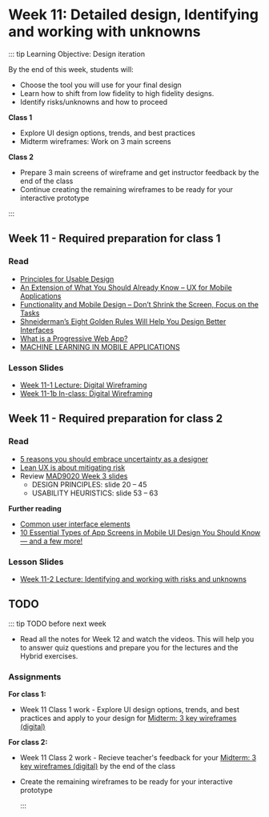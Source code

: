 # Week 11: Detailed design, Identifying and working with unknowns 

::: tip Learning Objective: Design iteration 

By the end of this week, students will:

- Choose the tool you will use for your final design
- Learn how to shift from low fidelity to high fidelity designs.
- Identify risks/unknowns and how to proceed

**Class 1** 

- Explore UI design options, trends, and best practices
- Midterm wireframes: Work on 3 main screens

**Class 2**

- Prepare 3 main screens of wireframe and get instructor feedback by the end of the class
- Continue creating the remaining wireframes to be ready for your interactive prototype

:::

## Week 11 - Required preparation for class 1

### Read

- [Principles for Usable Design](http://www.usabilitybok.org/principles-for-usable-design)
- [An Extension of What You Should Already Know – UX for Mobile Applications](https://www.interaction-design.org/literature/article/an-extension-of-what-you-should-already-know-ux-for-mobile-applications)
- [Functionality and Mobile Design – Don’t Shrink the Screen, Focus on the Tasks](https://www.interaction-design.org/literature/article/functionality-and-mobile-design-don-t-shrink-the-screen-focus-on-the-tasks)
- [Shneiderman’s Eight Golden Rules Will Help You Design Better Interfaces](https://www.interaction-design.org/literature/article/shneiderman-s-eight-golden-rules-will-help-you-design-better-interfaces)
- [What is a Progressive Web App?](https://developer.mozilla.org/en-US/docs/Web/Progressive_web_apps/Introduction) 
- [MACHINE LEARNING IN MOBILE APPLICATIONS](https://theappsolutions.com/blog/development/machine-learning-in-mobile-app/)

### Lesson Slides

- [Week 11-1 Lecture: Digital Wireframing](https://drive.google.com/file/d/1g41zBgoxcWsBYdNsvBb0XX0SV0KGgNCL/view?usp=sharing)
- [Week 11-1b In-class: Digital Wireframing](hhttps://drive.google.com/file/d/11uffAzWtNYdtuPJ8r9mxoR0zs6ji-qBv/view?usp=sharing)


## Week 11 - Required preparation for class 2

### Read

- [5 reasons you should embrace uncertainty as a designer](https://medium.com/@MartijnvdBroeck/5-reasons-why-every-designer-should-embrace-uncertainty-670341b6c64e) 
- [Lean UX is about mitigating risk](https://medium.com/@drewmck/lean-ux-is-about-reducing-risk-1d7d505d2881)
- Review [MAD9020 Week 3 slides](https://drive.google.com/drive/folders/10NKQiCrXfsCbgcqM-RBrD-dckCa3FbI-)
  - DESIGN PRINCIPLES: slide 20 – 45 
  - USABILITY HEURISTICS: slide 53 – 63


**Further reading**

- [Common user interface elements](https://www.usability.gov/how-to-and-tools/methods/user-interface-elements.html)
- [10 Essential Types of App Screens in Mobile UI Design You Should Know — and a few more!](https://cadabra.studio/blog/10-types-of-app-screens-you-should-know)


### Lesson Slides

- [Week 11-2 Lecture: Identifying and working with risks and unknowns](https://drive.google.com/drive/folders/1NIPEEpSmhYMkEWt5WsQyFekJgUcB-2-y)


## TODO

::: tip TODO before next week

- Read all the notes for Week 12 and watch the videos. This will help you to answer quiz questions and prepare you for the lectures and the Hybrid exercises.

### Assignments

**For class 1:** 
- Week 11 Class 1 work - Explore UI design options, trends, and best practices and apply to your design for [Midterm: 3 key wireframes (digital)](../../assignments/midterm.md)

**For class 2:** 
- Week 11 Class 2 work - Recieve teacher's feedback for your [Midterm: 3 key wireframes (digital)](../../assignments/midterm.md) by the end of the class
- Create the remaining wireframes to be ready for your interactive prototype

  :::
